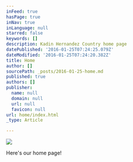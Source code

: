 ```yaml
---
inFeed: true
hasPage: true
inNav: true
inLanguage: null
starred: false
keywords: []
description: Kadin Hernandez Country home page
datePublished: '2016-01-25T07:24:25.079Z'
dateModified: '2016-01-25T07:24:20.382Z'
title: Home
author: []
sourcePath: _posts/2016-01-25-home.md
published: true
authors: []
publisher:
  name: null
  domain: null
  url: null
  favicon: null
url: home/index.html
_type: Article

---
```

![](https://s3-us-west-2.amazonaws.com/the-grid-img/p/7da14400684eb6082729d7834c18477d7706e50b.jpg)

Here's our home page!